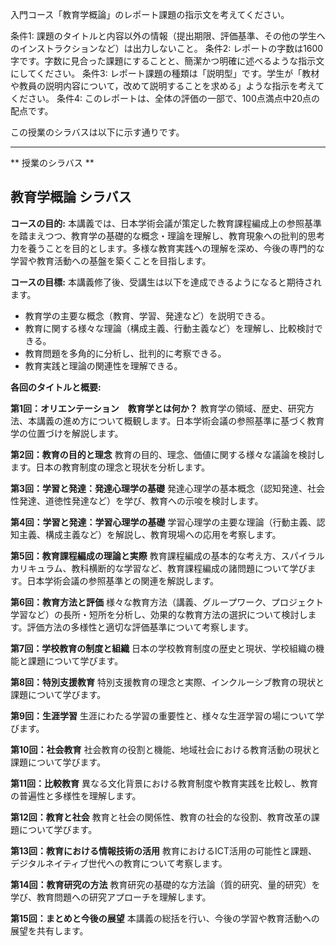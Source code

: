 入門コース「教育学概論」のレポート課題の指示文を考えてください。

条件1: 課題のタイトルと内容以外の情報（提出期限、評価基準、その他の学生へのインストラクションなど）は出力しないこと。
条件2: レポートの字数は1600字です。字数に見合った課題にすることと、簡潔かつ明確に述べるような指示文にしてください。
条件3: レポート課題の種類は「説明型」です。学生が「教材や教員の説明内容について，改めて説明することを求める」ような指示を考えてください。
条件4: このレポートは、全体の評価の一部で、100点満点中20点の配点です。

この授業のシラバスは以下に示す通りです。

---------------------------------------
** 授業のシラバス **
## 教育学概論 シラバス

**コースの目的:** 本講義では、日本学術会議が策定した教育課程編成上の参照基準を踏まえつつ、教育学の基礎的な概念・理論を理解し、教育現象への批判的思考力を養うことを目的とします。多様な教育実践への理解を深め、今後の専門的な学習や教育活動への基盤を築くことを目指します。

**コースの目標:**  本講義修了後、受講生は以下を達成できるようになると期待されます。
* 教育学の主要な概念（教育、学習、発達など）を説明できる。
* 教育に関する様々な理論（構成主義、行動主義など）を理解し、比較検討できる。
* 教育問題を多角的に分析し、批判的に考察できる。
* 教育実践と理論の関連性を理解できる。


**各回のタイトルと概要:**

**第1回：オリエンテーション　教育学とは何か？**
教育学の領域、歴史、研究方法、本講義の進め方について概観します。日本学術会議の参照基準に基づく教育学の位置づけを解説します。

**第2回：教育の目的と理念**
教育の目的、理念、価値に関する様々な議論を検討します。日本の教育制度の理念と現状を分析します。

**第3回：学習と発達：発達心理学の基礎**
発達心理学の基本概念（認知発達、社会性発達、道徳性発達など）を学び、教育への示唆を検討します。

**第4回：学習と発達：学習心理学の基礎**
学習心理学の主要な理論（行動主義、認知主義、構成主義など）を解説し、教育現場への応用を考察します。

**第5回：教育課程編成の理論と実際**
教育課程編成の基本的な考え方、スパイラルカリキュラム、教科横断的な学習など、教育課程編成の諸問題について学びます。日本学術会議の参照基準との関連を解説します。

**第6回：教育方法と評価**
様々な教育方法（講義、グループワーク、プロジェクト学習など）の長所・短所を分析し、効果的な教育方法の選択について検討します。評価方法の多様性と適切な評価基準について考察します。

**第7回：学校教育の制度と組織**
日本の学校教育制度の歴史と現状、学校組織の機能と課題について学びます。

**第8回：特別支援教育**
特別支援教育の理念と実際、インクルーシブ教育の現状と課題について学びます。

**第9回：生涯学習**
生涯にわたる学習の重要性と、様々な生涯学習の場について学びます。

**第10回：社会教育**
社会教育の役割と機能、地域社会における教育活動の現状と課題について学びます。

**第11回：比較教育**
異なる文化背景における教育制度や教育実践を比較し、教育の普遍性と多様性を理解します。

**第12回：教育と社会**
教育と社会の関係性、教育の社会的な役割、教育改革の課題について学びます。

**第13回：教育における情報技術の活用**
教育におけるICT活用の可能性と課題、デジタルネイティブ世代への教育について考察します。

**第14回：教育研究の方法**
教育研究の基礎的な方法論（質的研究、量的研究）を学び、教育問題への研究アプローチを理解します。

**第15回：まとめと今後の展望**
本講義の総括を行い、今後の学習や教育活動への展望を共有します。


